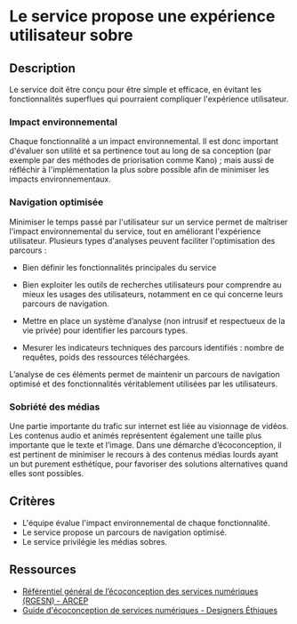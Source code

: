# Le service propose une expérience utilisateur sobre

## Description

Le service doit être conçu pour être simple et efficace, en évitant les fonctionnalités superflues qui pourraient compliquer l'expérience utilisateur.

### Impact environnemental

Chaque fonctionnalité a un impact environnemental. Il est donc important d'évaluer son utilité et sa pertinence tout au long de sa conception (par exemple par des méthodes de priorisation comme Kano) ; mais aussi de réfléchir à l'implémentation la plus sobre possible afin de minimiser les impacts environnementaux.

### Navigation optimisée

Minimiser le temps passé par l'utilisateur sur un service permet de maîtriser l'impact environnemental du service, tout en améliorant l'expérience utilisateur. Plusieurs types d'analyses peuvent faciliter l'optimisation des parcours :

* Bien définir les fonctionnalités principales du service

* Bien exploiter les outils de recherches utilisateurs pour comprendre au mieux les usages des utilisateurs, notamment en ce qui concerne leurs parcours de navigation.

* Mettre en place un système d’analyse (non intrusif et respectueux de la vie privée) pour identifier les parcours types.

* Mesurer les indicateurs techniques des parcours identifiés : nombre de requêtes, poids des ressources téléchargées.

L’analyse de ces éléments permet de maintenir un parcours de navigation optimisé et des fonctionnalités véritablement utilisées par les utilisateurs.

### Sobriété des médias

Une partie importante du trafic sur internet est liée au visionnage de vidéos. Les contenus audio et animés représentent également une taille plus importante que le texte et l’image. Dans une démarche d’écoconception, il est pertinent de minimiser le recours à des contenus médias lourds ayant un but purement esthétique, pour favoriser des solutions alternatives quand elles sont possibles.

## Critères

- L'équipe évalue l'impact environnemental de chaque fonctionnalité.
- Le service propose un parcours de navigation optimisé.
- Le service privilégie les médias sobres.

## Ressources

- [Référentiel général de l’écoconception des services numériques (RGESN) - ARCEP](https://www.arcep.fr/mes-demarches-et-services/entreprises/fiches-pratiques/referentiel-general-ecoconception-services-numeriques.html)
- [Guide d'écoconception de services numériques - Designers Éthiques](https://designersethiques.org/fr/thematiques/ecoconception/guide-d-ecoconception)